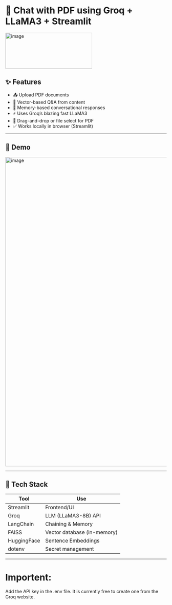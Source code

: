# 📄 Chat with PDF using Groq + LLaMA3 + Streamlit
<img width="271" height="112" alt="image" src="https://github.com/user-attachments/assets/ee1f08ee-3d29-4039-8026-ecb2e361d322" />

## ✨ Features

- 📤 Upload PDF documents
- 🧠 Vector-based Q&A from content
- 💬 Memory-based conversational responses
- ⚡ Uses Groq’s blazing fast LLaMA3
- 🧾 Drag-and-drop or file select for PDF
- ✅ Works locally in browser (Streamlit)

---

## 🚀 Demo



<img width="1891" height="966" alt="image" src="https://github.com/user-attachments/assets/b4642a4b-2a14-4176-8728-b871e5031ae0" />


---

## 🧰 Tech Stack

| Tool           | Use                         |
|----------------|------------------------------|
| Streamlit      | Frontend/UI                 |
| Groq           | LLM (LLaMA3-8B) API         |
| LangChain      | Chaining & Memory           |
| FAISS          | Vector database (in-memory) |
| HuggingFace    | Sentence Embeddings         |
| dotenv         | Secret management           |

--------------------------------------------------------------------------------------------------------------------------------------------------------------------

# Importent: 
Add the API key in the .env file. It is currently free to create one from the Groq website.

          




